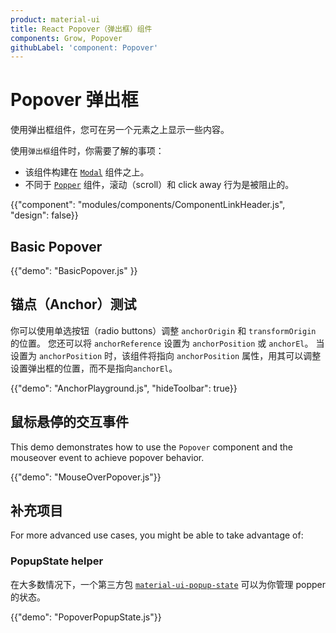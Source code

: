```yaml
---
product: material-ui
title: React Popover（弹出框）组件
components: Grow, Popover
githubLabel: 'component: Popover'
---
```


# Popover 弹出框

<p class="description">使用弹出框组件，您可在另一个元素之上显示一些内容。</p>

使用`弹出框`组件时，你需要了解的事项：

- 该组件构建在 [`Modal`](/material-ui/react-modal/) 组件之上。
- 不同于 [`Popper`](/material-ui/react-popper/) 组件，滚动（scroll）和 click away 行为是被阻止的。

{{"component": "modules/components/ComponentLinkHeader.js", "design": false}}

## Basic Popover

{{"demo": "BasicPopover.js" }}

## 锚点（Anchor）测试

你可以使用单选按钮（radio buttons）调整 `anchorOrigin` 和 `transformOrigin` 的位置。 您还可以将 `anchorReference` 设置为 `anchorPosition` 或 `anchorEl`。 当设置为 `anchorPosition` 时，该组件将指向 `anchorPosition` 属性，用其可以调整设置弹出框的位置，而不是指向`anchorEl`。

{{"demo": "AnchorPlayground.js", "hideToolbar": true}}

## 鼠标悬停的交互事件

This demo demonstrates how to use the `Popover` component and the mouseover event to achieve popover behavior.

{{"demo": "MouseOverPopover.js"}}

## 补充项目

For more advanced use cases, you might be able to take advantage of:

### PopupState helper

在大多数情况下，一个第三方包 [`material-ui-popup-state`](https://github.com/jcoreio/material-ui-popup-state) 可以为你管理 popper 的状态。

{{"demo": "PopoverPopupState.js"}}
